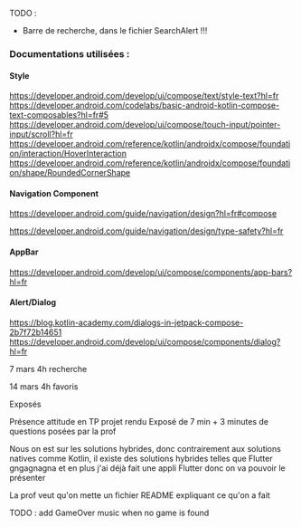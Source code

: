 TODO :
- Barre de recherche, dans le fichier SearchAlert !!!

### Documentations utilisées :

#### Style
https://developer.android.com/develop/ui/compose/text/style-text?hl=fr
https://developer.android.com/codelabs/basic-android-kotlin-compose-text-composables?hl=fr#5
https://developer.android.com/develop/ui/compose/touch-input/pointer-input/scroll?hl=fr
https://developer.android.com/reference/kotlin/androidx/compose/foundation/interaction/HoverInteraction
https://developer.android.com/reference/kotlin/androidx/compose/foundation/shape/RoundedCornerShape

#### Navigation Component
https://developer.android.com/guide/navigation/design?hl=fr#compose

https://developer.android.com/guide/navigation/design/type-safety?hl=fr


#### AppBar
https://developer.android.com/develop/ui/compose/components/app-bars?hl=fr

#### Alert/Dialog

https://blog.kotlin-academy.com/dialogs-in-jetpack-compose-2b7f72b14651
https://developer.android.com/develop/ui/compose/components/dialog?hl=fr

7 mars 4h recherche

14 mars 4h favoris

Exposés 

Présence
attitude en TP
projet rendu
Exposé
de 7 min + 3 minutes de questions posées par la prof

Nous on est sur les solutions hybrides, donc contrairement aux solutions natives comme Kotlin, il existe des solutions hybrides telles que Flutter gngagnagna et en plus j'ai déjà fait une appli Flutter donc on va pouvoir le présenter 


La prof veut qu'on mette un fichier README expliquant ce qu'on a fait


TODO : add GameOver music when no game is found